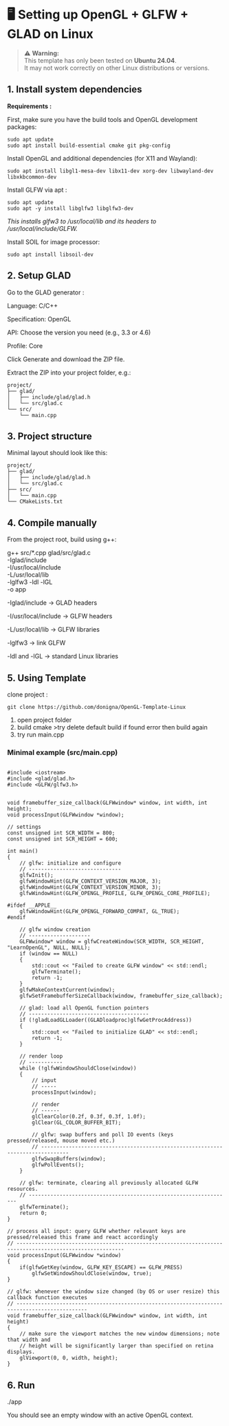 # 🖥️ Setting up OpenGL + GLFW + GLAD on Linux

> ⚠️ **Warning:**  
> This template has only been tested on **Ubuntu 24.04**.  
> It may not work correctly on other Linux distributions or versions.

## 1. Install system dependencies

**Requirements :**

First, make sure you have the build tools and OpenGL development packages:

```
sudo apt update
sudo apt install build-essential cmake git pkg-config
```

Install OpenGL and additional dependencies (for X11 and Wayland):
```
sudo apt install libgl1-mesa-dev libx11-dev xorg-dev libwayland-dev libxkbcommon-dev
```
Install GLFW via apt : 
```
sudo apt update
sudo apt -y install libglfw3 libglfw3-dev
```
*This installs glfw3 to /usr/local/lib and its headers to /usr/local/include/GLFW.*

Install SOIL for image processor: 
```
sudo apt install libsoil-dev
```

## 2. Setup GLAD

Go to the GLAD generator
:

Language: C/C++

Specification: OpenGL

API: Choose the version you need (e.g., 3.3 or 4.6)

Profile: Core

Click Generate and download the ZIP file.

Extract the ZIP into your project folder, e.g.:

```
project/
├── glad/
│   ├── include/glad/glad.h
│   └── src/glad.c
└── src/
    └── main.cpp
```
## 3. Project structure

Minimal layout should look like this:
```
project/
├── glad/
│   ├── include/glad/glad.h
│   └── src/glad.c
├── src/
│   └── main.cpp
└── CMakeLists.txt 
```
## 4. Compile manually

From the project root, build using g++:

g++ src/*.cpp glad/src/glad.c \
    -Iglad/include \
    -I/usr/local/include \
    -L/usr/local/lib \
    -lglfw3 -ldl -lGL \
    -o app


-Iglad/include → GLAD headers

-I/usr/local/include → GLFW headers

-L/usr/local/lib → GLFW libraries

-lglfw3 → link GLFW

-ldl and -lGL → standard Linux libraries

## 5. Using Template 
clone project : 
```
git clone https://github.com/donigna/OpenGL-Template-Linux
```

1. open project folder
2. build cmake >try delete default build if found error then build again
3. try run main.cpp

### Minimal example (src/main.cpp)
```

#include <iostream>
#include <glad/glad.h>
#include <GLFW/glfw3.h>


void framebuffer_size_callback(GLFWwindow* window, int width, int height);
void processInput(GLFWwindow *window);

// settings
const unsigned int SCR_WIDTH = 800;
const unsigned int SCR_HEIGHT = 600;

int main()
{
    // glfw: initialize and configure
    // ------------------------------
    glfwInit();
    glfwWindowHint(GLFW_CONTEXT_VERSION_MAJOR, 3);
    glfwWindowHint(GLFW_CONTEXT_VERSION_MINOR, 3);
    glfwWindowHint(GLFW_OPENGL_PROFILE, GLFW_OPENGL_CORE_PROFILE);

#ifdef __APPLE__
    glfwWindowHint(GLFW_OPENGL_FORWARD_COMPAT, GL_TRUE);
#endif

    // glfw window creation
    // --------------------
    GLFWwindow* window = glfwCreateWindow(SCR_WIDTH, SCR_HEIGHT, "LearnOpenGL", NULL, NULL);
    if (window == NULL)
    {
        std::cout << "Failed to create GLFW window" << std::endl;
        glfwTerminate();
        return -1;
    }
    glfwMakeContextCurrent(window);
    glfwSetFramebufferSizeCallback(window, framebuffer_size_callback);

    // glad: load all OpenGL function pointers
    // ---------------------------------------
    if (!gladLoadGLLoader((GLADloadproc)glfwGetProcAddress))
    {
        std::cout << "Failed to initialize GLAD" << std::endl;
        return -1;
    }    

    // render loop
    // -----------
    while (!glfwWindowShouldClose(window))
    {
        // input
        // -----
        processInput(window);

        // render
        // ------
        glClearColor(0.2f, 0.3f, 0.3f, 1.0f);
        glClear(GL_COLOR_BUFFER_BIT);

        // glfw: swap buffers and poll IO events (keys pressed/released, mouse moved etc.)
        // -------------------------------------------------------------------------------
        glfwSwapBuffers(window);
        glfwPollEvents();
    }

    // glfw: terminate, clearing all previously allocated GLFW resources.
    // ------------------------------------------------------------------
    glfwTerminate();
    return 0;
}

// process all input: query GLFW whether relevant keys are pressed/released this frame and react accordingly
// ---------------------------------------------------------------------------------------------------------
void processInput(GLFWwindow *window)
{
    if(glfwGetKey(window, GLFW_KEY_ESCAPE) == GLFW_PRESS)
        glfwSetWindowShouldClose(window, true);
}

// glfw: whenever the window size changed (by OS or user resize) this callback function executes
// ---------------------------------------------------------------------------------------------
void framebuffer_size_callback(GLFWwindow* window, int width, int height)
{
    // make sure the viewport matches the new window dimensions; note that width and 
    // height will be significantly larger than specified on retina displays.
    glViewport(0, 0, width, height);
}
```
## 6. Run
./app


You should see an empty window with an active OpenGL context.
